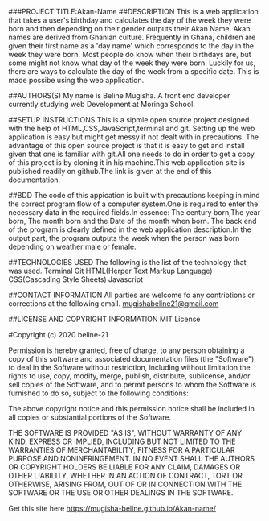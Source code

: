 ###PROJECT TITLE:Akan-Name
##DESCRIPTION
This is a web application that takes a user's birthday and calculates the day of the week they were born and then depending on their gender outputs their Akan Name. Akan names are derived from Ghanian culture. Frequently in Ghana, children are given their first name as a 'day name' which corresponds to the day in the week they were born. Most people do know when their birthdays are, but some might not know what day of the week they were born. Luckily for us, there are ways to calculate the day of the week from a specific date. This is made possibe using the web application.

##AUTHORS(S) 
My name is Beline Mugisha. A front end developer currently studying web Development at Moringa School.

##SETUP INSTRUCTIONS
This is a sipmle open source project designed with the help of HTML,CSS,JavaScript,terminal and git. Setting up the web application is easy but might get messy if not dealt with in precautions. The advantage of this open source project is that it is easy to get and install given that one is familiar with git.All one needs to do in order to get a copy of this project is by cloning it in his machine.This web application site is published readily on github.The link is given at the end of this documentation.

##BDD
The code of this appication is built with precautions keeping in mind the correct program flow of a computer system.One is required to enter the necessary data in the required fields.In essence: The century born,The year born, The month born and the Date of the month when born. The back end of the program is clearly defined in the web application description.In the output part, the program outputs the week when the person was born depending on weather male or female.

##TECHNOLOGIES USED
The following is the list of the technology that was used. Terminal Git HTML(Herper Text Markup Language) CSS(Cascading Style Sheets) Javascript

##CONTACT INFORMATION
All parties are welcome fo any contribtions or corrections at the following email. mugishabeline21@gmail.com

##LICENSE AND COPYRIGHT INFORMATION
MIT License

#Copyright (c) 2020 beline-21

Permission is hereby granted, free of charge, to any person obtaining a copy of this software and associated documentation files (the "Software"), to deal in the Software without restriction, including without limitation the rights to use, copy, modify, merge, publish, distribute, sublicense, and/or sell copies of the Software, and to permit persons to whom the Software is furnished to do so, subject to the following conditions:

The above copyright notice and this permission notice shall be included in all copies or substantial portions of the Software.

THE SOFTWARE IS PROVIDED "AS IS", WITHOUT WARRANTY OF ANY KIND, EXPRESS OR IMPLIED, INCLUDING BUT NOT LIMITED TO THE WARRANTIES OF MERCHANTABILITY, FITNESS FOR A PARTICULAR PURPOSE AND NONINFRINGEMENT. IN NO EVENT SHALL THE AUTHORS OR COPYRIGHT HOLDERS BE LIABLE FOR ANY CLAIM, DAMAGES OR OTHER LIABILITY, WHETHER IN AN ACTION OF CONTRACT, TORT OR OTHERWISE, ARISING FROM, OUT OF OR IN CONNECTION WITH THE SOFTWARE OR THE USE OR OTHER DEALINGS IN THE SOFTWARE.

Get this site here  https://mugisha-beline.github.io/Akan-name/